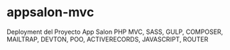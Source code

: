 # appsalon-mvc
Deployment del Proyecto App Salon PHP MVC, SASS, GULP, COMPOSER, MAILTRAP, DEVTON, POO, ACTIVERECORDS, JAVASCRIPT, ROUTER
